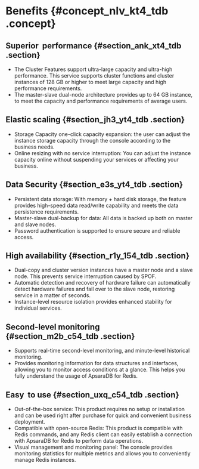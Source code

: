 # Benefits {#concept_nlv_kt4_tdb .concept}

## Superior  performance {#section_ank_xt4_tdb .section}

-   The Cluster Features support ultra-large capacity and ultra-high performance. This service supports cluster functions and cluster instances of 128 GB or higher to meet large capacity and high performance requirements.
-   The master-slave dual-node architecture provides up to 64 GB instance, to meet the capacity and performance requirements of average users.

## Elastic scaling {#section_jh3_yt4_tdb .section}

-   Storage Capacity one-click capacity expansion: the user can adjust the instance storage capacity through the console according to the business needs.
-   Online resizing with no service interruption: You can adjust the instance capacity online without suspending your services or affecting your business.

## Data Security {#section_e3s_yt4_tdb .section}

-   Persistent data storage: With memory + hard disk storage, the feature provides high-speed data read/write capability and meets the data persistence requirements.
-   Master-slave dual-backup for data: All data is backed up both on master and slave nodes.
-   Password authentication is supported to ensure secure and reliable access.

## High availability {#section_r1y_154_tdb .section}

-   Dual-copy and cluster version instances have a master node and a slave node. This prevents service interruption caused by SPOF.
-   Automatic detection and recovery of hardware failure can automatically detect hardware failures and fail over to the slave node, restoring service in a matter of seconds.
-   Instance-level resource isolation provides enhanced stability for individual services.

## Second-level monitoring {#section_m2b_c54_tdb .section}

-   Supports real-time second-level monitoring, and minute-level historical monitoring.
-   Provides monitoring information for data structures and interfaces, allowing you to monitor access conditions at a glance. This helps you fully understand the usage of ApsaraDB for Redis.

## Easy  to use {#section_uxq_c54_tdb .section}

-   Out-of-the-box service: This product requires no setup or installation and can be used right after purchase for quick and convenient business deployment.
-   Compatible with open-source Redis: This product is compatible with Redis commands, and any Redis client can easily establish a connection with ApsaraDB for Redis to perform data operations.
-   Visual management and monitoring panel: The console provides monitoring statistics for multiple metrics and allows you to conveniently manage Redis instances.

